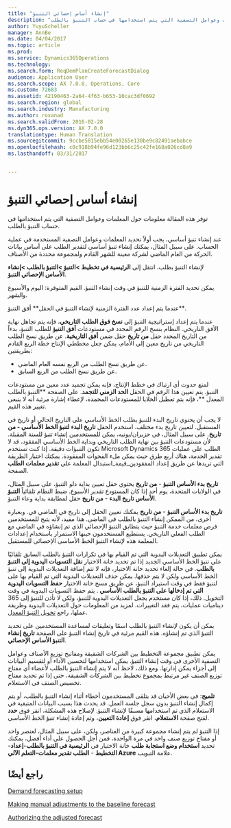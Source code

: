 ```yaml
---
title: "إنشاء أساس إحصائي التنبؤ"
description: "توفر هذه المقالة معلومات حول المعلمات وعوامل التصفية التي يتم استخدامها في حساب التنبؤ بالطلب."
author: YuyuScheller
manager: AnnBe
ms.date: 04/04/2017
ms.topic: article
ms.prod: 
ms.service: Dynamics365Operations
ms.technology: 
ms.search.form: ReqDemPlanCreateForecastDialog
audience: Application User
ms.search.scope: AX 7.0.0, Operations, Core
ms.custom: 72683
ms.assetid: 42190463-2a64-4f63-b653-10cac3df0692
ms.search.region: global
ms.search.industry: Manufacturing
ms.author: roxanad
ms.search.validFrom: 2016-02-28
ms.dyn365.ops.version: AX 7.0.0
translationtype: Human Translation
ms.sourcegitcommit: 9ccbe5815ebb54e00265e130be9c82491aebabce
ms.openlocfilehash: c0c918b94fe96d123bb6c25c42fe168a026cd8a9
ms.lasthandoff: 03/31/2017


---
```


# <a name="generate-a-statistical-baseline-forecast"></a>إنشاء أساس إحصائي التنبؤ

توفر هذه المقالة معلومات حول المعلمات وعوامل التصفية التي يتم استخدامها في حساب التنبؤ بالطلب. 

عند إنشاء تنبؤ أساسي، يجب أولاً تحديد المعلمات وعوامل التصفية المستخدمة في عملية الحساب. على سبيل المثال، يمكنك إنشاء تنبؤ أساسي لتقدير الطلب على أساس بيانات الحركة من العام الماضي لشركة معينة للشهر القادم ولمجموعة محددة من الأصناف. 

لإنشاء التنبؤ بطلب، انتقل إلى **الرئيسية في تخطيط &gt;التنبؤ &gt;التنبؤ بالطلب &gt;إنشاء الأساس الإحصائي التنبؤ**. 

يمكن تحديد ‏‫الفترة الزمنية‬ للتنبؤ‬‬ في وقت إنشاء التنبؤ. القيم المتوفرة: اليوم والأسبوع والشهر. 

عندما يتم إعداد عدد الفترة الزمنية لإنشاء التنبؤ في الحقل** أفق التنبؤ**. 

عندما يتم إعداد إستراتيجية التنبؤ إلى **‏‫نسخ فوق الطلب التاريخي‬**، فإنه يتم تجاهل نهاية الأفق التاريخي. النظام بنسخ الرقم المحدد في مستودعات **أفق التنبؤ** للطلب التنبؤ، بدءاً من التاريخ المحدد حقل **من تاريخ** حقل ضمن **أفق التاريخية**. عن طريق نسخ الطلب التاريخي من تاريخ معين إلى الأمام، يمكن جعل مخططي الإنتاج خطة الربع القادم بطريقتين:

-   عن طريق نسخ الطلب من الربع نفسه العام الماضي.
-   عن طريق نسخ الطلب من الربع السابق.

لمنع حدوث أي ارتباك في خطط الإنتاج، فإنه يمكن تجميد عدد معين من مستودعات التنبؤ. يتم تعيين هذا الرقم في الحقل **‏‫الحد الزمني للتجمد‬**. على الصفحة **التنبؤ بالطلب المعدل **، فإنه يتم تعطيل الخلايا للمستودعات المجمدة، لإعطاء إشارة مرئية أنه لا ينبغي تغيير هذه القيم. 

لا يجب أن يحتوي تاريخ البدء للتنبؤ بطلب الخط الأساسي على التاريخ الحالي أو تاريخ في المستقبل. لتعيين تاريخ بدء مختلف، استخدم الحقل **تاريخ البدء لتنبؤ الخط الأساسي - من تاريخ**. على سبيل المثال، في حزيران/يونيه، يمكن للمستخدمين إنشاء تنبؤ للسنة المقبلة. لأن مستودعات التنبؤ بين نهاية الطلب التاريخي وبداية الخط الأساسي المفقود، قد لا تكون التنبؤات دقيقة. إذا كنت تستخدم Microsoft Dynamics 365 الطلب على عمليات تقدير الخدمة، هناك أربع طرق حيث يمكن ملء الفجوات المفقودة. يمكنك اختيار الطريقة التي تريدها عن طريق إعداد المفقودين\_قيمة\_استبدال المعلمة على **تقدير معلمات الطلب** الصفحة. 

**تاريخ بدء الأساس التنبؤ** - **من تاريخ** يحتوي حقل تعيين بداية دلو التنبؤ، على سبيل المثال، في الولايات المتحدة، يوم أحد إذا كان المستودع تقدير الأسبوع. ضبط النظام تلقائياً **التنبؤ الأساس تاريخ البدء** - **من تاريخ** حقل لمطابقة بداية وعاء التنبؤ. 

**تاريخ بدء الأساس التنبؤ** - **من تاريخ** يمكنك تعيين الحقل إلى تاريخ في الماضي في. وبعبارة أخرى، من الممكن إنشاء التنبؤ بالطلب في الماضي. هذا مفيد، لأنه يتيح للمستخدمين قرص معلمات خدمة التنبؤ حيث يتطابق التنبؤ الإحصائي الذي تم إنشاؤه في الماضي مع الطلب الفعلي التاريخي. يستطيع المستخدمون حينها الاستمرار باستخدام إعدادات المعلمة هذه لإنشاء التنبؤ الخط الأساسي الإحصائي للمستقبل. 

يمكن تطبيق التعديلات اليدوية التي تم القيام بها في تكرارات التنبؤ بالطلب السابق تلقائيًا على تنبؤ الخط الأساسي الجديد إذا تم تحديد خانة الاختيار **‏‫نقل التسويات اليدوية إلى التنبؤ بالطلب‬**. في حالة إلغاء تحديد خانة الاختيار، فإنه لا تتم إضافة التعديلات اليدوية إلى تنبؤ الخط الأساسي ولكن لا يتم حذفها. يمكن حذف التعديلات اليدوية التي تم القيام بها على لتنبؤ فقط في وقت استيراد التنبؤ، عن طريق مسح خانة الاختيار **‏‫حفظ التسويات اليدوية التي تم إدخالها على التنبؤ بالطلب الأساسي ‬**. يتم حفظ التسويات اليدوية في وقت التخويل. ذلك، إذا كان مستخدم يجعل التعديلات اليدوية للتنبؤ، ولكن لا تأذن للتنبؤ إلى 365 ديناميات عمليات، يتم فقد التغييرات. لمزيد من المعلومات حول التعديلات اليدوية وطريقة عملها، راجع [تخويل التنبؤ المعدل](authorize-adjusted-forecast.md). 

يمكن أن يكون لإنشاء التنبؤ بالطلب اسمًا وتعليقات لمساعدة المستخدمين على تحديد التنبؤ الذي تم إنشاؤه. هذه القيم مرئية في تاريخ إنشاء التنبؤ على الصفحة **تاريخ إنشاء التنبؤ الأساس الإحصائي**. 

يمكن تطبيق مجموعة التخطيط بين الشركات الشقيقة ومفاتيح توزيع الأصناف وعوامل التصفية الأخرى في وقت إنشاء التنبؤ. يمكن استخدامها لتحسين الأداء أو لتقسيم البيانات إلى أجزاء يمكن إدارتها. ومع ذلك، لاحظ أنه لا يتم إنشاء التنبؤ بالطلب لأعضاء أي مفتاح توزيع الصنف غير مرتبط بمجموع تخطيط بين الشركات الشقيقة، حتى إذا تم تحديد مفتاح تخصيص الصنف في الاستعلام. 

**تلميح**: في بعض الأحيان قد يتلقى المستخدمون أخطاء أثناء إنشاء التنبؤ بالطلب، أو يتم إكمال إنشاء التنبؤ بدون سجل جلسة العمل. قد يحدث هذا بسبب البيانات المتبقية في الاستعلام الذي تم استخدامها مسبقًا لإنشاء التنبؤ. لإصلاح هذه المشكلة، انقر فوق **حدد** لفتح صفحة **الاستعلام**، انقر فوق **إعادة التعيين**، وثم إعادة إنشاء تنبؤ الخط الأساسي. 

إذا التنبؤ لم يتم إنشاء مجموعة كبيرة من العناصر، ولكن، على سبيل المثال، لعنصر واحد أو مفتاح توزيع صنف واحد في مرة الواحدة، فمن أجل الحصول على أداء أفضل، يمكنك تحديد **استخدام وضع استجابة طلب** خانة الاختيار في **الرئيسية في التنبؤ بالطلب-إعداد-التخطيط** - **الطلب تقدير معلمات-التعلم الآلي Azure** علامة التبويب.

<a name="see-also"></a>راجع أيضًا
--------

[Demand forecasting setup](demand-forecasting-setup.md)

[Making manual adjustments to the baseline forecast](manual-adjustments-baseline-forecast.md)

[Authorizing the adjusted forecast](authorize-adjusted-forecast.md)



